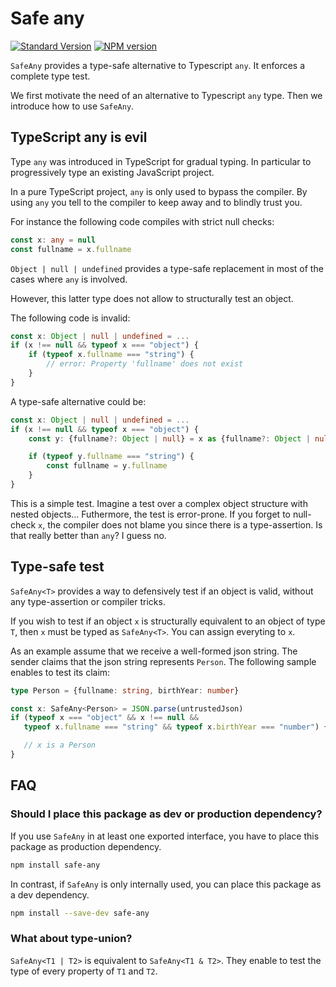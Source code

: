 
# Safe any

[![Standard Version][sv-image]][sv-url]
[![NPM version][npm-image]][npm-url]

`SafeAny` provides a type-safe alternative to Typescript `any`. It enforces
 a complete type test.

We first motivate the need of an alternative to Typescript `any` type. Then we
 introduce how to use `SafeAny`.


## TypeScript any is evil

Type `any` was introduced in TypeScript for gradual typing. In particular to
 progressively type an existing JavaScript project.

In a pure TypeScript project, `any` is only used to bypass the compiler.
  By using `any` you tell to the compiler to keep away and to blindly trust you.

For instance the following code compiles with strict null checks:

```typescript
const x: any = null
const fullname = x.fullname
```

`Object | null | undefined` provides a type-safe replacement in most of the
 cases where `any` is involved.

However, this latter type does not allow to structurally test an object.

The following code is invalid:

```typescript
const x: Object | null | undefined = ...
if (x !== null && typeof x === "object") {
    if (typeof x.fullname === "string") {
        // error: Property 'fullname' does not exist
    }
}

```

A type-safe alternative could be:

```typescript
const x: Object | null | undefined = ...
if (x !== null && typeof x === "object") {
    const y: {fullname?: Object | null} = x as {fullname?: Object | null}

    if (typeof y.fullname === "string") {
        const fullname = y.fullname
    }
}

```

This is a simple test. Imagine a test over a complex object structure with
 nested objects... Futhermore, the test is error-prone. If you forget to
 null-check `x`, the compiler does not blame you since there is a
  type-assertion. Is that really better than `any`? I guess no.


## Type-safe test

`SafeAny<T>` provides a way to defensively test if an object is valid, without
 any type-assertion or compiler tricks.

If you wish to test if an object `x` is structurally equivalent to an object of
 type `T`, then `x` must be typed as `SafeAny<T>`. You can assign everyting
 to `x`.

As an example assume that we receive a well-formed json string. The sender
 claims that the json string represents `Person`. The following sample enables
 to test its claim:

 ```typescript
type Person = {fullname: string, birthYear: number}

const x: SafeAny<Person> = JSON.parse(untrustedJson)
if (typeof x === "object" && x !== null &&
    typeof x.fullname === "string" && typeof x.birthYear === "number") {

    // x is a Person
}
```


## FAQ

### Should I place this package as dev or production dependency?

If you use `SafeAny` in at least one exported interface, you have to place this
 package as production dependency.

```bash
npm install safe-any
```

In contrast, if `SafeAny` is only internally used, you can place this package as
 a dev dependency.

```bash
npm install --save-dev safe-any
```

### What about type-union?

`SafeAny<T1 | T2>` is equivalent to `SafeAny<T1 & T2>`. They enable to test the
 type of every property of `T1` and `T2`.


[sv-image]:
https://img.shields.io/badge/release-standard%20version-brightgreen.svg?style=flat-square
[sv-url]:
https://github.com/conventional-changelog/standard-version
[npm-image]:
https://img.shields.io/npm/v/safe-any.svg?style=flat-square
[npm-url]:
https://www.npmjs.com/package/safe-any

